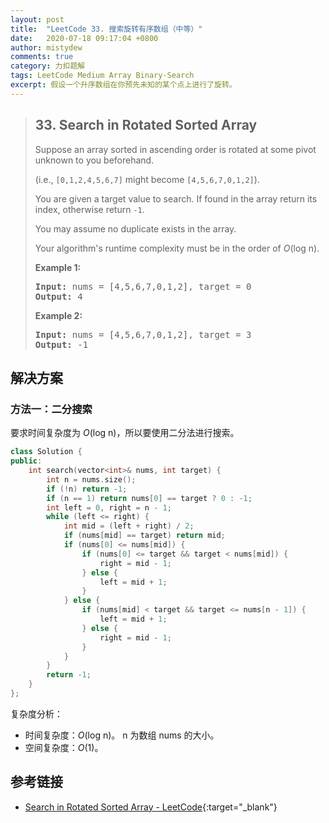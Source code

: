 ```yaml
---
layout: post
title:  "LeetCode 33. 搜索旋转有序数组（中等）"
date:   2020-07-18 09:17:04 +0800
author: mistydew
comments: true
category: 力扣题解
tags: LeetCode Medium Array Binary-Search
excerpt: 假设一个升序数组在你预先未知的某个点上进行了旋转。
---
```

> ## 33. Search in Rotated Sorted Array
> 
> Suppose an array sorted in ascending order is rotated at some pivot unknown to
> you beforehand.
> 
> (i.e., `[0,1,2,4,5,6,7]` might become `[4,5,6,7,0,1,2]`).
> 
> You are given a target value to search. If found in the array return its
> index, otherwise return `-1`.
> 
> You may assume no duplicate exists in the array.
> 
> Your algorithm's runtime complexity must be in the order of *O*(log n).
> 
> **Example 1:**
> 
> <pre>
> <strong>Input:</strong> nums = [4,5,6,7,0,1,2], target = 0
> <strong>Output:</strong> 4
> </pre>
> 
> **Example 2:**
> 
> <pre>
> <strong>Input:</strong> nums = [4,5,6,7,0,1,2], target = 3
> <strong>Output:</strong> -1
> </pre>

## 解决方案

### 方法一：二分搜索

要求时间复杂度为 *O*(log n)，所以要使用二分法进行搜索。

```cpp
class Solution {
public:
    int search(vector<int>& nums, int target) {
        int n = nums.size();
        if (!n) return -1;
        if (n == 1) return nums[0] == target ? 0 : -1;
        int left = 0, right = n - 1;
        while (left <= right) {
            int mid = (left + right) / 2;
            if (nums[mid] == target) return mid;
            if (nums[0] <= nums[mid]) {
                if (nums[0] <= target && target < nums[mid]) {
                    right = mid - 1;
                } else {
                    left = mid + 1;
                }
            } else {
                if (nums[mid] < target && target <= nums[n - 1]) {
                    left = mid + 1;
                } else {
                    right = mid - 1;
                }
            }
        }
        return -1;
    }
};
```

复杂度分析：
* 时间复杂度：*O*(log n)。
  n 为数组 nums 的大小。
* 空间复杂度：*O*(1)。

## 参考链接

* [Search in Rotated Sorted Array - LeetCode](https://leetcode.com/problems/search-in-rotated-sorted-array/){:target="_blank"}
